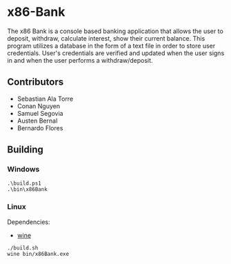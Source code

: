 # x86-Bank

The x86 Bank is a console based banking application that
allows the user to deposit, withdraw, calculate interest,
 show their current balance. This program utilizes a database
in the form of a text file in order to store user credentials.
User's credentials are verified and updated when the user signs
in and when the user performs a withdraw/deposit.

## Contributors

- Sebastian Ala Torre
- Conan Nguyen
- Samuel Segovia
- Austen Bernal
- Bernardo Flores

## Building

### Windows

```shell
.\build.ps1
.\bin\x86Bank
```

### Linux

Dependencies:

- [wine](https://www.winehq.org/)

```shell
./build.sh
wine bin/x86Bank.exe
```

